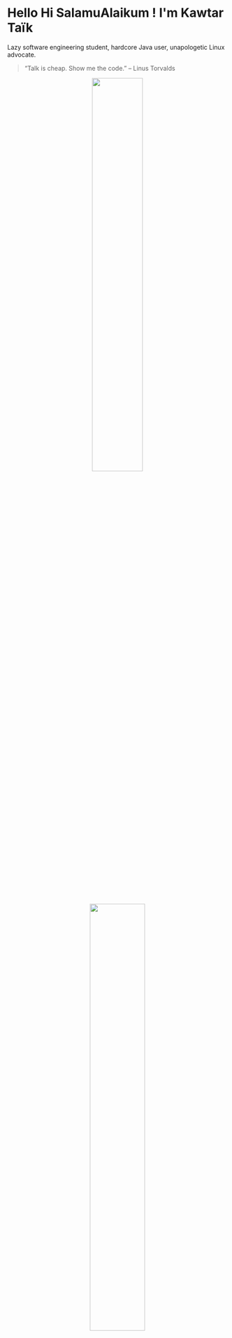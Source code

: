 # Hello Hi SalamuAlaikum ! I'm Kawtar Taïk 

Lazy software engineering student, hardcore Java user, unapologetic Linux advocate.

> “Talk is cheap. Show me the code.” – Linus Torvalds

<p align="center">
  <img src="https://github-readme-stats.vercel.app/api?username=kei077&show_icons=true&theme=tokyonight" width="48%" />
</p>

<p align="center">
  <img src="https://github-readme-stats.vercel.app/api/top-langs/?username=kei077&layout=compact&theme=tokyonight" width="50%" />
</p>

### What do I do in my free time ? 
- Mostly weaseling (it's very real, ask me about it!)

### Let's connect (only contact me if you have snacks to offer)!  
- **Email:** kawtartaik123@gmail.com  
- **LinkedIn:** [Kawtar Taïk](https://www.linkedin.com/in/kawtar-ta%C3%AFk-7544a11b9/)

